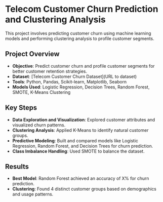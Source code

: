 # Telecom Customer Churn Prediction and Clustering Analysis

This project involves predicting customer churn using machine learning models and performing clustering analysis to profile customer segments. 

## Project Overview
- **Objective**: Predict customer churn and profile customer segments for better customer retention strategies.
- **Dataset**: [Telecom Customer Churn Dataset](URL to dataset)
- **Tools**: Python, Pandas, Scikit-learn, Matplotlib, Seaborn
- **Models Used**: Logistic Regression, Decision Trees, Random Forest, SMOTE, K-Means Clustering

## Key Steps
- **Data Exploration and Visualization**: Explored customer attributes and visualized churn patterns.
- **Clustering Analysis**: Applied K-Means to identify natural customer groups.
- **Predictive Modeling**: Built and compared models like Logistic Regression, Random Forest, and Decision Trees for churn prediction.
- **Class Imbalance Handling**: Used SMOTE to balance the dataset.

## Results
- **Best Model**: Random Forest achieved an accuracy of X% for churn prediction.
- **Clustering**: Found 4 distinct customer groups based on demographics and usage patterns.



